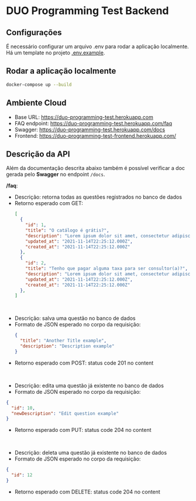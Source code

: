 # DUO Programming Test Backend

## Configurações
É necessário configurar um arquivo .env para rodar a aplicação localmente. Há um template no projeto [.env.example](./docs/.env.example).

## Rodar a aplicação localmente
```bash
docker-compose up --build
```

## Ambiente Cloud
- Base URL: https://duo-programming-test.herokuapp.com
- FAQ endpoint: https://duo-programming-test.herokuapp.com/faq
- Swagger: https://duo-programming-test.herokuapp.com/docs
- Frontend: https://duo-programming-test-frontend.herokuapp.com/

## Descrição da API
Além da documentação descrita abaixo também é possível verificar a doc gerada pelo **Swagger** no endpoint `/docs`.

**/faq**:
  - Descrição: retorna todas as questões registrados no banco de dados
  - Retorno esperado com GET: 
    ```json
    [
      {
        "id": 1,
        "title": "O catálogo é grátis?",
        "description": "Lorem ipsum dolor sit amet, consectetur adipiscing elit. Sed a ligula risus. Quisque sagittis nunc ut diam sagittis tempor. Etiam mollis, felis a consectetur volutpat,",
        "updated_at": "2021-11-14T22:25:12.000Z",
        "created_at": "2021-11-14T22:25:12.000Z"
      },
      {
        "id": 2,
        "title": "Tenho que pagar alguma taxa para ser consultor(a)?",
        "description": "Lorem ipsum dolor sit amet, consectetur adipiscing elit. Sed a ligula risus. Quisque sagittis nunc ut diam sagittis tempor. Etiam mollis, felis a consectetur volutpat,",
        "updated_at": "2021-11-14T22:25:12.000Z",
        "created_at": "2021-11-14T22:25:12.000Z"
      },
    ]
    ```

  <br>

  - Descrição: salva uma questão no banco de dados
  - Formato de JSON esperado no corpo da requisição:
    ```JSON
    {
      "title": "Another Title example",
      "description": "Description example"
    }
    ```
  - Retorno esperado com POST: status code 201 no content

  <br>
  
  - Descrição: edita uma questão já existente no banco de dados
  - Formato de JSON esperado no corpo da requisição:
  ```JSON
  {
    "id": 10,
    "newDescription": "Edit question example"
  }
  ```
  - Retorno esperado com PUT: status code 204 no content 

  <br>
  
  - Descrição: deleta uma questão já existente no banco de dados
  - Formato de JSON esperado no corpo da requisição:
  ```JSON
  {
    "id": 12
  }
  ```
  - Retorno esperado com DELETE: status code 204 no content